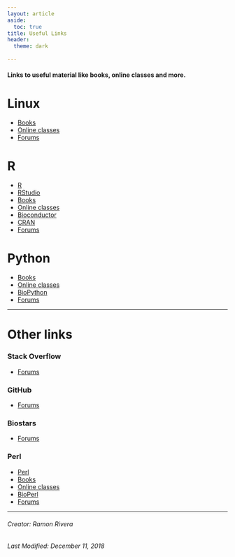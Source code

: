 ```yaml
---
layout: article
aside:
  toc: true
title: Useful Links
header:
  theme: dark
  
---
```


#### Links to useful material like books, online classes and more.

# Linux  
- [Books]()  
- [Online classes]()  
- [Forums]()    

# R
- [R]()
- [RStudio]()
- [Books]()
- [Online classes]()
- [Bioconductor]()
- [CRAN]()
- [Forums]()

# Python
- [Books]()
- [Online classes]()
- [BioPython]()
- [Forums]()  

---  
# Other links   

### Stack Overflow
- [Forums](https://stackoverflow.com/)

### GitHub
- [Forums](https://github.com/)

### Biostars
- [Forums](https://www.biostars.org/)

### Perl  
- [Perl]()
- [Books]()
- [Online classes]()
- [BioPerl]()
- [Forums]()


---
###### Creator: Ramon Rivera  
###### Last Modified: December 11, 2018  
